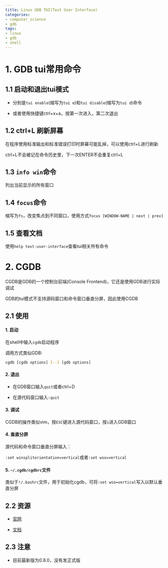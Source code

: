 ```yaml
---
title: Linux GDB TUI(Text User Interface)
categories:
- computer_science
- gdb
tags:
- linux
- gdb
- shell
---
```


# 1. GDB tui常用命令

## 1.1 启动和退出tui模式

- 分别是`tui enable`(缩写为`tui e`)和`tui disable`(缩写为`tui d`)命令

- 或者使用快捷键ctrl+x+a，按第一次进入，第二次退出

## 1.2 ctrl+L 刷新屏幕

在程序使用标准输出和标准错误打印时屏幕可能乱掉，可以使用ctrl+L进行刷新

ctrl+L不会被记在命令历史里，下一次ENTER不会重复ctrl+L

## 1.3 `info win`命令

列出当前显示的所有窗口

## 1.4 `focus`命令

缩写为`fs`，改变焦点到不同窗口，使用方式`focus [WINDOW-NAME | next | prev]`

## 1.5 查看文档

使用`help text-user-interface`查看tui相关所有命令

# 2. CGDB

CGDB是GDB的一个控制台前端(Console Frontend)，它还是使用GDB进行实际调试

GDB的tui模式不支持源码窗口和命令窗口垂直分屏，因此使用CGDB

## 2.1 使用

#### 1. 启动

在shell中输入`cgdb`启动程序

调用方式类似GDB: 

```bash
cgdb [cgdb options] [--] [gdb options]
```

#### 2. 退出

- 在GDB窗口输入`quit`或者ctrl+D

- 在源代码窗口输入`:quit`

#### 3. 调试

CGDB的操作类似vim，按`ESC`键进入源代码窗口，按`i`进入GDB窗口

#### 4. 垂直分屏

源代码和命令窗口垂直分屏输入：

`:set winsplitorientation=vertical`或者`:set wso=vertical`

#### 5. `~/.cgdb/cgdbrc`文件

类似于`!/.bashrc`文件，用于初始化cgdb，可将`:set wso=vertical`写入以默认垂直分屏

## 2.2 资源

- [官网](https://cgdb.github.io/)

- [文档](https://cgdb.github.io/docs/cgdb-split.html)

## 2.3 注意

- 目前最新版为0.8.0，没有发正式版
